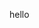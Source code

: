 <!DOCTYPE html>
<html lang="en">
<head>
    <meta charset="UTF-8">
    <meta name="viewport" content="width=device-width, initial-scale-1.8">
    <title>Document</title>
</head>
<body>
    <p>hello</p>
</body>
</html>
